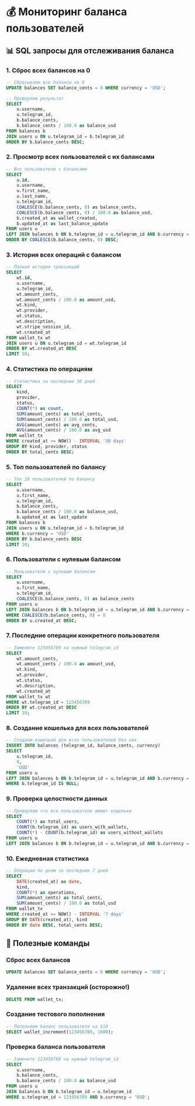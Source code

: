 # 💰 Мониторинг баланса пользователей

## 📊 SQL запросы для отслеживания баланса

### 1. Сброс всех балансов на 0
```sql
-- Сбрасываем все балансы на 0
UPDATE balances SET balance_cents = 0 WHERE currency = 'USD';

-- Проверяем результат
SELECT 
    u.username,
    u.telegram_id,
    b.balance_cents,
    b.balance_cents / 100.0 as balance_usd
FROM balances b
JOIN users u ON u.telegram_id = b.telegram_id
ORDER BY b.balance_cents DESC;
```

### 2. Просмотр всех пользователей с их балансами
```sql
-- Все пользователи с балансами
SELECT 
    u.id,
    u.username,
    u.first_name,
    u.last_name,
    u.telegram_id,
    COALESCE(b.balance_cents, 0) as balance_cents,
    COALESCE(b.balance_cents, 0) / 100.0 as balance_usd,
    b.created_at as wallet_created,
    b.updated_at as last_balance_update
FROM users u
LEFT JOIN balances b ON b.telegram_id = u.telegram_id AND b.currency = 'USD'
ORDER BY COALESCE(b.balance_cents, 0) DESC;
```

### 3. История всех операций с балансом
```sql
-- Полная история транзакций
SELECT 
    wt.id,
    u.username,
    u.telegram_id,
    wt.amount_cents,
    wt.amount_cents / 100.0 as amount_usd,
    wt.kind,
    wt.provider,
    wt.status,
    wt.description,
    wt.stripe_session_id,
    wt.created_at
FROM wallet_tx wt
JOIN users u ON u.telegram_id = wt.telegram_id
ORDER BY wt.created_at DESC
LIMIT 50;
```

### 4. Статистика по операциям
```sql
-- Статистика за последние 30 дней
SELECT 
    kind,
    provider,
    status,
    COUNT(*) as count,
    SUM(amount_cents) as total_cents,
    SUM(amount_cents) / 100.0 as total_usd,
    AVG(amount_cents) as avg_cents,
    AVG(amount_cents) / 100.0 as avg_usd
FROM wallet_tx 
WHERE created_at >= NOW() - INTERVAL '30 days'
GROUP BY kind, provider, status
ORDER BY total_cents DESC;
```

### 5. Топ пользователей по балансу
```sql
-- Топ 10 пользователей по балансу
SELECT 
    u.username,
    u.first_name,
    u.telegram_id,
    b.balance_cents,
    b.balance_cents / 100.0 as balance_usd,
    b.updated_at as last_update
FROM balances b
JOIN users u ON u.telegram_id = b.telegram_id
WHERE b.currency = 'USD'
ORDER BY b.balance_cents DESC
LIMIT 10;
```

### 6. Пользователи с нулевым балансом
```sql
-- Пользователи с нулевым балансом
SELECT 
    u.username,
    u.first_name,
    u.telegram_id,
    COALESCE(b.balance_cents, 0) as balance_cents
FROM users u
LEFT JOIN balances b ON b.telegram_id = u.telegram_id AND b.currency = 'USD'
WHERE COALESCE(b.balance_cents, 0) = 0
ORDER BY u.created_at DESC;
```

### 7. Последние операции конкретного пользователя
```sql
-- Замените 123456789 на нужный telegram_id
SELECT 
    wt.amount_cents,
    wt.amount_cents / 100.0 as amount_usd,
    wt.kind,
    wt.provider,
    wt.status,
    wt.description,
    wt.created_at
FROM wallet_tx wt
WHERE wt.telegram_id = 123456789
ORDER BY wt.created_at DESC
LIMIT 10;
```

### 8. Создание кошелька для всех пользователей
```sql
-- Создаем кошельки для всех пользователей без них
INSERT INTO balances (telegram_id, balance_cents, currency)
SELECT 
    u.telegram_id,
    0,
    'USD'
FROM users u
LEFT JOIN balances b ON b.telegram_id = u.telegram_id AND b.currency = 'USD'
WHERE b.telegram_id IS NULL;
```

### 9. Проверка целостности данных
```sql
-- Проверяем что все пользователи имеют кошельки
SELECT 
    COUNT(*) as total_users,
    COUNT(b.telegram_id) as users_with_wallets,
    COUNT(*) - COUNT(b.telegram_id) as users_without_wallets
FROM users u
LEFT JOIN balances b ON b.telegram_id = u.telegram_id AND b.currency = 'USD';
```

### 10. Ежедневная статистика
```sql
-- Операции по дням за последние 7 дней
SELECT 
    DATE(created_at) as date,
    kind,
    COUNT(*) as operations,
    SUM(amount_cents) as total_cents,
    SUM(amount_cents) / 100.0 as total_usd
FROM wallet_tx 
WHERE created_at >= NOW() - INTERVAL '7 days'
GROUP BY DATE(created_at), kind
ORDER BY date DESC, total_cents DESC;
```

## 🔧 Полезные команды

### Сброс всех балансов
```sql
UPDATE balances SET balance_cents = 0 WHERE currency = 'USD';
```

### Удаление всех транзакций (осторожно!)
```sql
DELETE FROM wallet_tx;
```

### Создание тестового пополнения
```sql
-- Пополняем баланс пользователя на $10
SELECT wallet_increment(123456789, 1000);
```

### Проверка баланса пользователя
```sql
-- Замените 123456789 на нужный telegram_id
SELECT 
    u.username,
    b.balance_cents,
    b.balance_cents / 100.0 as balance_usd
FROM users u
JOIN balances b ON b.telegram_id = u.telegram_id
WHERE u.telegram_id = 123456789 AND b.currency = 'USD';
```